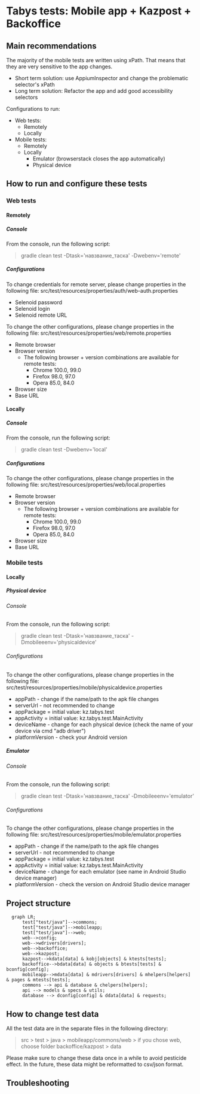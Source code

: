 # Tabys tests: Mobile app + Kazpost + Backoffice
## Main recommendations

The majority of the mobile tests are written using xPath. That means that they are very sensitive to the app changes.
- Short term solution: use AppiumInspector and change the problematic selector's xPath
- Long term solution: Refactor the app and add good accessibility selectors

Configurations to run:
- Web tests:
  - Remotely
  - Locally
- Mobile tests:
  - Remotely
  - Locally
    - Emulator (browserstack closes the app automatically)
    - Physical device


## How to run and configure these tests

### Web tests

#### Remotely

##### Console

From the console, run the following script:

> gradle clean test -Dtask='навзвание_таска' -Dwebenv='remote'

##### Configurations

To change credentials for remote server, please change properties in the following file: src/test/resources/properties/auth/web-auth.properties
- Selenoid password
- Selenoid login
- Selenoid remote URL

To change the other configurations, please change properties in the following file: src/test/resources/properties/web/remote.properties
- Remote browser
- Browser version
  - The following browser + version combinations are available for remote tests:
    - Chrome 100.0, 99.0
    - Firefox 98.0, 97.0
    - Opera 85.0, 84.0
- Browser size
- Base URL

#### Locally

##### Console

From the console, run the following script:

> gradle clean test -Dwebenv='local'

##### Configurations

To change the other configurations, please change properties in the following file: src/test/resources/properties/web/local.properties
- Remote browser
- Browser version
  - The following browser + version combinations are available for remote tests:
    - Chrome 100.0, 99.0
    - Firefox 98.0, 97.0
    - Opera 85.0, 84.0
- Browser size
- Base URL


### Mobile tests

#### Locally

##### Physical device

###### Console

From the console, run the following script:

> gradle clean test -Dtask='навзвание_таска' -Dmobileeenv='physicaldevice'

###### Configurations
To change the other configurations, please change properties in the following file: src/test/resources/properties/mobile/physicaldevice.properties
- appPath - change if the name/path to the apk file changes
- serverUrl - not recommended to change
- appPackage = initial value: kz.tabys.test
- appActivity = initial value: kz.tabys.test.MainActivity 
- deviceName - change for each physical device (check the name of your device via cmd "adb driver")
- platformVersion - check your Android version

##### Emulator

###### Console

From the console, run the following script:

> gradle clean test -Dtask='навзвание_таска' -Dmobileeenv='emulator'

###### Configurations
To change the other configurations, please change properties in the following file: src/test/resources/properties/mobile/emulator.properties
- appPath - change if the name/path to the apk file changes
- serverUrl - not recommended to change
- appPackage = initial value: kz.tabys.test
- appActivity = initial value: kz.tabys.test.MainActivity
- deviceName - change for each emulator (see name in Android Studio device manager)
- platformVersion - check the version on Android Studio device manager

## Project structure

```mermaid
  graph LR;
      test["test/java"]-->commons;
      test["test/java"]-->mobileapp;
      test["test/java"]-->web;
      web-->config;
      web-->wdrivers[drivers];
      web-->backoffice;
      web-->kazpost;
      kazpost-->kdata[data] & kobj[objects] & ktests[tests];
      backoffice-->bdata[data] & objects & btests[tests] & bconfig[config];
      mobileapp-->mdata[data] & mdrivers[drivers] & mhelpers[helpers] & pages & mtests[tests];
      commons --> api & database & chelpers[helpers];
      api --> models & specs & utils;
      database --> dconfig[config] & ddata[data] & requests;
```

## How to change test data

All the test data are in the separate files in the following directory:

> src > test > java > mobileapp/commons/web > if you chose web, choose folder backoffice/kazpost > data

Please make sure to change these data once in a while to avoid pesticide effect.
In the future, these data might be reformatted to csv/json format.

## Troubleshooting


